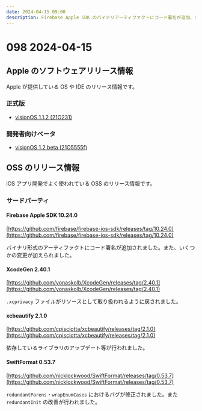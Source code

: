 ```yaml
---
date: 2024-04-15 09:00
description: Firebase Apple SDK のバイナリアーティファクトにコード署名が追加、SwiftFormat のいくつかのバグが修正されてリリース、ほか
---
```

# 098 2024-04-15

## Apple のソフトウェアリリース情報

Apple が提供している OS や IDE のリリース情報です。

### 正式版

- [visionOS 1.1.2 (21O231)](https://developer.apple.com/jp/news/releases/?id=04092024a)

### 開発者向けベータ

- [visionOS 1.2 beta (21O5555f)](https://developer.apple.com/jp/news/releases/?id=04092024b)

## OSS のリリース情報

iOS アプリ開発でよく使われている OSS のリリース情報です。

### サードパーティ

#### Firebase Apple SDK 10.24.0

[https://github.com/firebase/firebase-ios-sdk/releases/tag/10.24.0](https://github.com/firebase/firebase-ios-sdk/releases/tag/10.24.0)

バイナリ形式のアーティファクトにコード署名が追加されました。また、いくつかの変更が加えられました。

#### XcodeGen 2.40.1

[https://github.com/yonaskolb/XcodeGen/releases/tag/2.40.1](https://github.com/yonaskolb/XcodeGen/releases/tag/2.40.1)

`.xcprivacy` ファイルがリソースとして取り扱われるように戻されました。

#### xcbeautify 2.1.0

[https://github.com/cpisciotta/xcbeautify/releases/tag/2.1.0](https://github.com/cpisciotta/xcbeautify/releases/tag/2.1.0)

依存しているライブラリのアップデート等が行われました。

#### SwiftFormat 0.53.7

[https://github.com/nicklockwood/SwiftFormat/releases/tag/0.53.7](https://github.com/nicklockwood/SwiftFormat/releases/tag/0.53.7)

`redundantParens`・`wrapEnumCases` におけるバグが修正されました。また `redundantInit` の改善が行われました。
